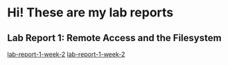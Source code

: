 # Hi! These are my lab reports

## Lab Report 1: Remote Access and the Filesystem

[lab-report-1-week-2](lab-report-1-week-2.md)
[lab-report-1-week-2](https://Kenry3.github.io/cse15l-lab-reports/lab-report-1-week-2.html)
